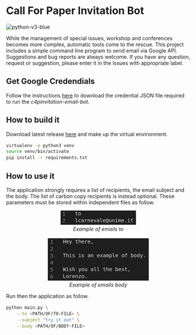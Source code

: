 # Call For Paper Invitation Bot

<img src="https://img.shields.io/badge/python-v3-blue" alt="python-v3-blue">

While the management of special issues, workshop and conferences becomes more complex, automatic tools come to the rescue. This project includes a simple command line program to send email via Google API. Suggestions and bug reports are always welcome. If you have any question, request or suggestion, please enter it in the Issues with appropriate label.


## Get Google Credendials
Follow the instructions [here](https://developers.google.com/gmail/api/quickstart/python) to download the credential JSON file required to run the *c4pinvitation-email-bot*.

## How to build it
Download latest release [here]() and make up the virtual environment.

```bash
virtualenv -p python3 venv
source venv/bin/activate
pip install -r requirements.txt
```

## How to use it
The application strongly requires a list of recipients, the email subject and the body. The list of carbon copy recipients is instead optional. These parameters must be stored within independent files as follow.

<p align="center">
  <img src="docs/emails-to-sample.png">
  <br>
  <em>Example of emails to</em>
  <br> <br>
  <img src="docs/emails-body-sample.png">
  <br>
  <em>Example of emails body</em>
</p>

Run then the application as follow.

```bash
python main.py \
    --to <PATH/OF/TO-FILE> \
    --subject "try it out" \
    --body <PATH/OF/BODY-FILE>
```